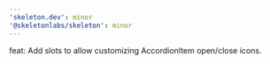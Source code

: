 ```yaml
---
'skeleton.dev': minor
'@skeletonlabs/skeleton': minor
---
```


feat: Add slots to allow customizing AccordionItem open/close icons.
